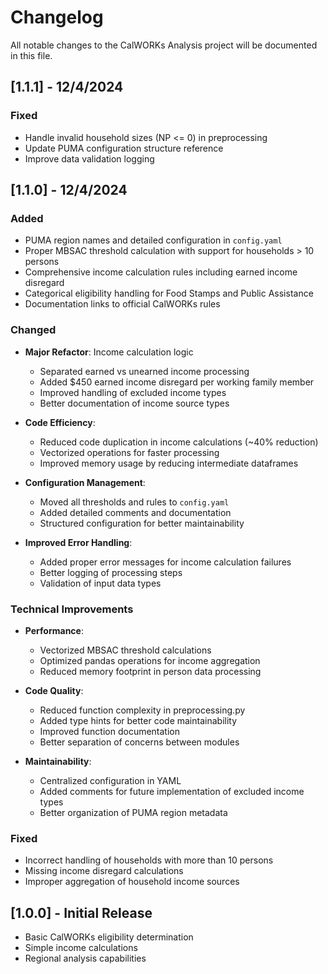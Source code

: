 # Changelog

All notable changes to the CalWORKs Analysis project will be documented in this file.

## [1.1.1] - 12/4/2024

### Fixed
- Handle invalid household sizes (NP <= 0) in preprocessing
- Update PUMA configuration structure reference
- Improve data validation logging

## [1.1.0] - 12/4/2024

### Added
- PUMA region names and detailed configuration in `config.yaml`
- Proper MBSAC threshold calculation with support for households > 10 persons
- Comprehensive income calculation rules including earned income disregard
- Categorical eligibility handling for Food Stamps and Public Assistance
- Documentation links to official CalWORKs rules

### Changed
- **Major Refactor**: Income calculation logic
  - Separated earned vs unearned income processing
  - Added $450 earned income disregard per working family member
  - Improved handling of excluded income types
  - Better documentation of income source types

- **Code Efficiency**:
  - Reduced code duplication in income calculations (~40% reduction)
  - Vectorized operations for faster processing
  - Improved memory usage by reducing intermediate dataframes

- **Configuration Management**:
  - Moved all thresholds and rules to `config.yaml`
  - Added detailed comments and documentation
  - Structured configuration for better maintainability

- **Improved Error Handling**:
  - Added proper error messages for income calculation failures
  - Better logging of processing steps
  - Validation of input data types

### Technical Improvements
- **Performance**:
  - Vectorized MBSAC threshold calculations
  - Optimized pandas operations for income aggregation
  - Reduced memory footprint in person data processing

- **Code Quality**:
  - Reduced function complexity in preprocessing.py
  - Added type hints for better code maintainability
  - Improved function documentation
  - Better separation of concerns between modules

- **Maintainability**:
  - Centralized configuration in YAML
  - Added comments for future implementation of excluded income types
  - Better organization of PUMA region metadata

### Fixed
- Incorrect handling of households with more than 10 persons
- Missing income disregard calculations
- Improper aggregation of household income sources

## [1.0.0] - Initial Release

- Basic CalWORKs eligibility determination
- Simple income calculations
- Regional analysis capabilities 